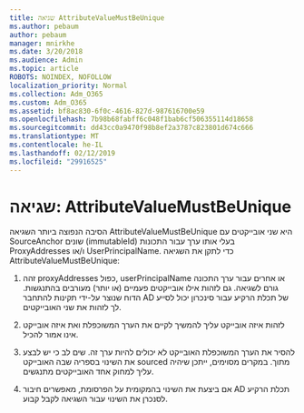 ```yaml
---
title: שגיאה AttributeValueMustBeUnique
ms.author: pebaum
author: pebaum
manager: mnirkhe
ms.date: 3/20/2018
ms.audience: Admin
ms.topic: article
ROBOTS: NOINDEX, NOFOLLOW
localization_priority: Normal
ms.collection: Adm_O365
ms.custom: Adm_O365
ms.assetid: bf8ac830-6f0c-4616-827d-987616700e59
ms.openlocfilehash: 7b98b68fabff6c048f1bab6cf506355114d18658
ms.sourcegitcommit: dd43cc0a9470f98b8ef2a3787c823801d674c666
ms.translationtype: MT
ms.contentlocale: he-IL
ms.lasthandoff: 02/12/2019
ms.locfileid: "29916525"
---
```

# <a name="error-attributevaluemustbeunique"></a>שגיאה: AttributeValueMustBeUnique

הסיבה הנפוצה ביותר השגיאה AttributeValueMustBeUnique היא שני אובייקטים עם SourceAnchor שונים (immutableId) בעלי אותו ערך עבור התכונות ProxyAddresses ו/או UserPrincipalName. כדי לתקן את השגיאה AttributeValueMustBeUnique:
  
1. זהה proxyAddresses כפול, userPrincipalName או אחרים עבור ערך התכונה גורם לשגיאה. גם לזהות אילו אובייקטים פעמיים (או יותר) מעורבים בהתנגשות. הדוח שנוצר על-ידי תקינות להתחבר AD של תכלת הרקיע עבור סינכרון יכול לסייע לך לזהות את שני האובייקטים.
    
2. לזהות איזה אובייקט עליך להמשיך לקיים את הערך המשוכפלת ואת איזה אובייקט אינו אמור להכיל.
    
3. להסיר את הערך המשוכפלת האובייקט לא יכולים להיות ערך זה. שים לב כי יש לבצע את השינוי בספריה שבה האובייקט sourced מתוך. במקרים מסוימים, ייתכן שיהיה עליך למחוק אחד האובייקטים מתנגשים.
    
4. אם ביצעת את השינוי בהמקומית על הפרסומת, מאפשרים חיבור AD תכלת הרקיע לסנכרן את השינוי עבור השגיאה לקבל קבוע.
    

